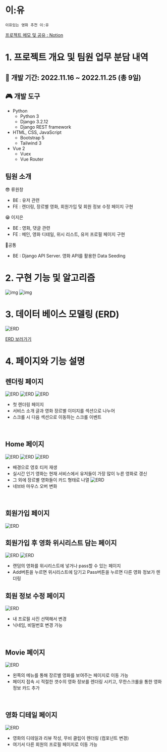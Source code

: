 # 이:유

`이유있는 영화 추천 이:유`

[프로젝트 메모 및 공유 : Notion](https://rose-mushroom-2f9.notion.site/1791c848606e4b30a543c6bc34284f95)

# 1. 프로젝트 개요 및 팀원 업무 분담 내역

## 📂 개발 기간: 2022.11.16 ~ 2022.11.25 (총 9일)

## 🎮 개발 도구 
- Python
  - Python 3
  - Django 3.2.12
  - Django REST framework
- HTML, CSS, JavaScript
  - Bootstrap 5
  - Tailwind 3
- Vue 2
  - Vuex
  - Vue Router

## 팀원 소개 

😎 류원창
  - BE : 유저 관련
  - FE : 렌더링, 장르별 영화, 회원가입 및 회원 정보 수정 페이지 구현

😁 이지은
  - BE : 영화, 댓글 관련
  - FE : 메인, 영화 디테일, 위시 리스트, 유저 프로필 페이지 구현

🎈공통
-  BE : Django API Server. 영화 API를 활용한 Data Seeding
  

# 2. 구현 기능 및 알고리즘

![img](img/005.png)
![img](img/006.png)

# 3. 데이터 베이스 모델링 (ERD)

![ERD](img/ERD.JPG)

[ERD 보러가기](https://app.quickdatabasediagrams.com/#/d/7lRpZ6)



# 4. 페이지와 기능 설명
## 렌더링 페이지
![ERD](img/render01.JPG)
![ERD](img/render02.JPG)
![ERD](img/render03.JPG)
- 첫 렌더링 페이지
- 서비스 소개 글과 영화 장르별 이미지를 섹션으로 나누어
- 스크롤 시 다음 섹션으로 이동하는 스크롤 이벤트


&nbsp;

## Home 페이지
![ERD](img/home01.JPG)
![ERD](img/home02.JPG)
![ERD](img/home03.JPG)
- 배경으로 영호 티저 재생
- 실시간 인기 영화는 현재 서비스에서 유저들이 가장 많이 누른 영화로 갱신
- 그 외에 장르별 영화들이 카드 형태로 나열
![ERD](img/home04.JPG)
- 네브바 마우스 오버 변화

&nbsp;

## 회원가입 페이지
![ERD](img/signup01.JPG)
&nbsp;

## 회원가입 후 영화 위시리스트 담는 페이지
![ERD](img/addList01.JPG)
![ERD](img/addList02.JPG)
- 랜덤의 영화를 위시리스트에 넣거나 pass할 수 있는 페이지
- Add버튼을 누르면 위시리스트에 담기고 Pass버튼을 누르면 다른 영화 정보가 렌더링
&nbsp;

## 회원 정보 수정 페이지
![ERD](img/edit.JPG)
- 내 프로필 사진 선택해서 변경
- 닉네임, 비밀번호 변경 가능


&nbsp;

## Movie 페이지
![ERD](img/movies.JPG)
- 왼쪽의 메뉴를 통해 장르별 영화를 보여주는 페이지로 이동 가능
- 페이지 접속 시 적절한 갯수의 영화 정보를 렌더링 시키고, 무한스크롤을 통한 영화 정보 카드 추가


&nbsp;

## 영화 디테일 페이지
![ERD](img/detail.JPG)
- 영화의 디테일과 리뷰 작성, 무비 클립이 렌더링 (컴포넌트 변경)
- 여기서 다른 회원의 프로필 페이지로 이동 가능


&nbsp;



